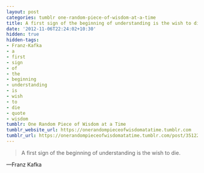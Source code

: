 ```yaml
---
layout: post
categories: tumblr one-random-piece-of-wisdom-at-a-time
title: A first sign of the beginning of understanding is the wish to die.
date: '2012-11-06T22:24:02+10:30'
hidden: true
hidden-tags:
- Franz-Kafka
- a
- first
- sign
- of
- the
- beginning
- understanding
- is
- wish
- to
- die
- quote
- wisdom
tumblr: One Random Piece of Wisdom at a Time
tumblr_website_url: https://onerandompieceofwisdomatatime.tumblr.com
tumblr_url: https://onerandompieceofwisdomatatime.tumblr.com/post/35122124301/a-first-sign-of-the-beginning-of-understanding-is
---
```

> A first sign of the beginning of understanding is the wish to die.

—Franz Kafka
